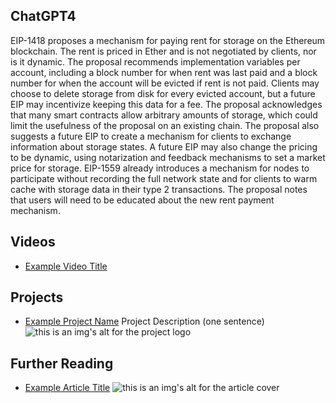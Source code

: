 ## ChatGPT4

EIP-1418 proposes a mechanism for paying rent for storage on the Ethereum blockchain. The rent is priced in Ether and is not negotiated by clients, nor is it dynamic. The proposal recommends implementation variables per account, including a block number for when rent was last paid and a block number for when the account will be evicted if rent is not paid. Clients may choose to delete storage from disk for every evicted account, but a future EIP may incentivize keeping this data for a fee. The proposal acknowledges that many smart contracts allow arbitrary amounts of storage, which could limit the usefulness of the proposal on an existing chain. The proposal also suggests a future EIP to create a mechanism for clients to exchange information about storage states. A future EIP may also change the pricing to be dynamic, using notarization and feedback mechanisms to set a market price for storage. EIP-1559 already introduces a mechanism for nodes to participate without recording the full network state and for clients to warm cache with storage data in their type 2 transactions. The proposal notes that users will need to be educated about the new rent payment mechanism.

## Videos

- [Example Video Title](https://www.youtube.com/watch?v=TDGq4aeevgY)

## Projects

- [Example Project Name](https://xxxx.xxx/xxxxx) Project Description (one sentence) ![this is an img's alt for the project logo](https://xxxx.xxx/project-logo.xxx)

## Further Reading

- [Example Article Title](https://xxxx.xxx/xxxxx) ![this is an img's alt for the article cover](https://xxxx.xxx/article-cover.xxx)
